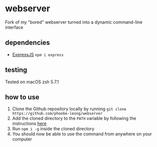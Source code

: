 # webserver
Fork of my "bored" webserver turned into a dynamic command-line interface

## dependencies
- [ExpressJS](https://expressjs.com) `npm i express`

## testing
Tested on macOS zsh 5.7.1

## how to use
1. Clone the Github repository locally by running `git clone https://github.com/phoebe-leong/webserver`
2. Add the cloned directory to the `PATH` variable by following the instructions [here](https://gist.github.com/nex3/c395b2f8fd4b02068be37c961301caa7)
3. Run `npm i -g` inside the cloned directory
4. You should now be able to use the command from anywhere on your computer
